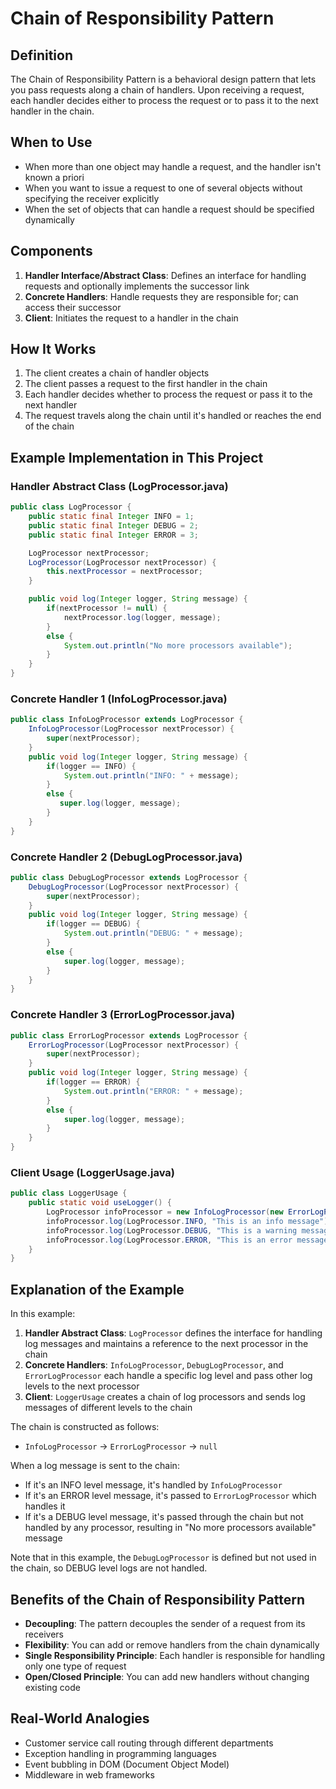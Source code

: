 # Chain of Responsibility Pattern

## Definition
The Chain of Responsibility Pattern is a behavioral design pattern that lets you pass requests along a chain of handlers. Upon receiving a request, each handler decides either to process the request or to pass it to the next handler in the chain.

## When to Use
- When more than one object may handle a request, and the handler isn't known a priori
- When you want to issue a request to one of several objects without specifying the receiver explicitly
- When the set of objects that can handle a request should be specified dynamically

## Components
1. **Handler Interface/Abstract Class**: Defines an interface for handling requests and optionally implements the successor link
2. **Concrete Handlers**: Handle requests they are responsible for; can access their successor
3. **Client**: Initiates the request to a handler in the chain

## How It Works
1. The client creates a chain of handler objects
2. The client passes a request to the first handler in the chain
3. Each handler decides whether to process the request or pass it to the next handler
4. The request travels along the chain until it's handled or reaches the end of the chain

## Example Implementation in This Project

### Handler Abstract Class (LogProcessor.java)
```java
public class LogProcessor {
    public static final Integer INFO = 1;
    public static final Integer DEBUG = 2;
    public static final Integer ERROR = 3;

    LogProcessor nextProcessor;
    LogProcessor(LogProcessor nextProcessor) {
        this.nextProcessor = nextProcessor;
    }

    public void log(Integer logger, String message) {
        if(nextProcessor != null) {
            nextProcessor.log(logger, message);
        }
        else {
            System.out.println("No more processors available");
        }
    }
}
```

### Concrete Handler 1 (InfoLogProcessor.java)
```java
public class InfoLogProcessor extends LogProcessor {
    InfoLogProcessor(LogProcessor nextProcessor) {
        super(nextProcessor);
    }
    public void log(Integer logger, String message) {
        if(logger == INFO) {
            System.out.println("INFO: " + message);
        }
        else {
           super.log(logger, message);
        }
    }
}
```

### Concrete Handler 2 (DebugLogProcessor.java)
```java
public class DebugLogProcessor extends LogProcessor {
    DebugLogProcessor(LogProcessor nextProcessor) {
        super(nextProcessor);
    }
    public void log(Integer logger, String message) {
        if(logger == DEBUG) {
            System.out.println("DEBUG: " + message);
        }
        else {
            super.log(logger, message);
        }
    }
}
```

### Concrete Handler 3 (ErrorLogProcessor.java)
```java
public class ErrorLogProcessor extends LogProcessor {
    ErrorLogProcessor(LogProcessor nextProcessor) {
        super(nextProcessor);
    }
    public void log(Integer logger, String message) {
        if(logger == ERROR) {
            System.out.println("ERROR: " + message);
        }
        else {
            super.log(logger, message);
        }
    }
}
```

### Client Usage (LoggerUsage.java)
```java
public class LoggerUsage {
    public static void useLogger() {
        LogProcessor infoProcessor = new InfoLogProcessor(new ErrorLogProcessor(null));
        infoProcessor.log(LogProcessor.INFO, "This is an info message");
        infoProcessor.log(LogProcessor.DEBUG, "This is a warning message");
        infoProcessor.log(LogProcessor.ERROR, "This is an error message");
    }
}
```

## Explanation of the Example
In this example:

1. **Handler Abstract Class**: `LogProcessor` defines the interface for handling log messages and maintains a reference to the next processor in the chain
2. **Concrete Handlers**: `InfoLogProcessor`, `DebugLogProcessor`, and `ErrorLogProcessor` each handle a specific log level and pass other log levels to the next processor
3. **Client**: `LoggerUsage` creates a chain of log processors and sends log messages of different levels to the chain

The chain is constructed as follows:
- `InfoLogProcessor` -> `ErrorLogProcessor` -> `null`

When a log message is sent to the chain:
- If it's an INFO level message, it's handled by `InfoLogProcessor`
- If it's an ERROR level message, it's passed to `ErrorLogProcessor` which handles it
- If it's a DEBUG level message, it's passed through the chain but not handled by any processor, resulting in "No more processors available" message

Note that in this example, the `DebugLogProcessor` is defined but not used in the chain, so DEBUG level logs are not handled.

## Benefits of the Chain of Responsibility Pattern
- **Decoupling**: The pattern decouples the sender of a request from its receivers
- **Flexibility**: You can add or remove handlers from the chain dynamically
- **Single Responsibility Principle**: Each handler is responsible for handling only one type of request
- **Open/Closed Principle**: You can add new handlers without changing existing code

## Real-World Analogies
- Customer service call routing through different departments
- Exception handling in programming languages
- Event bubbling in DOM (Document Object Model)
- Middleware in web frameworks
